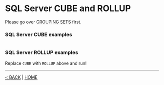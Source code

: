# SQL Server CUBE and ROLLUP

Please go over [GROUPING SETS](GroupingSet.md) first.

### SQL Server CUBE examples

```cs --project ../../SqlServerTutorial/SqlServerTutorial.csproj --source-file ../../SqlServerTutorial/Basic/GroupingSet.cs --region SalesCube
```

### SQL Server ROLLUP examples

Replace `CUBE` with `ROLLUP` above and run!

---

[< BACK](Basic.md) | [HOME](/)
